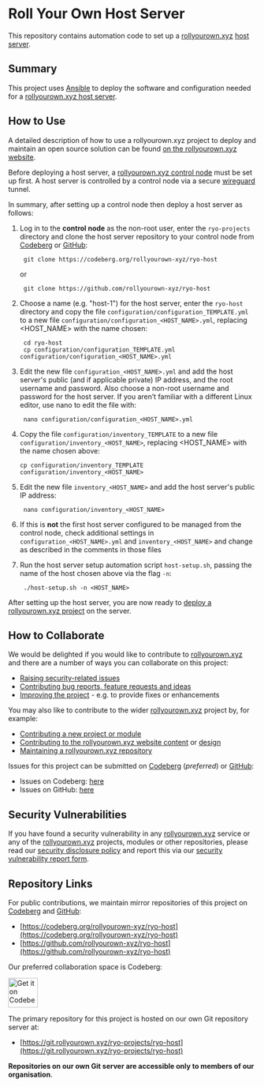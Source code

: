 # Roll Your Own Host Server

This repository contains automation code to set up a [rollyourown.xyz](https://rollyourown.xyz) [host server](https://rollyourown.xyz/rollyourown/how_to_use/host_server/).

## Summary

This project uses [Ansible](https://www.ansible.com/) to deploy the software and configuration needed for a [rollyourown.xyz host server](https://rollyourown.xyz/rollyourown/how_to_use/host_server/).

## How to Use

A detailed description of how to use a rollyourown.xyz project to deploy and maintain an open source solution can be found [on the rollyourown.xyz website](https://rollyourown.xyz/rollyourown/how_to_use/).

Before deploying a host server, a [rollyourown.xyz control node](https://rollyourown.xyz/rollyourown/how_to_use/control_node/) must be set up first. A host server is controlled by a control node via a secure [wireguard](https://www.wireguard.com/) tunnel.

In summary, after setting up a control node then deploy a host server as follows:

1. Log in to the **control node** as the non-root user, enter the `ryo-projects` directory and clone the host server repository to your control node from [Codeberg](https://codeberg.org) or [GitHub](https://github.com):

        git clone https://codeberg.org/rollyourown-xyz/ryo-host

    or

        git clone https://github.com/rollyourown-xyz/ryo-host

2. Choose a name (e.g. "host-1") for the host server, enter the `ryo-host` directory and copy the file `configuration/configuration_TEMPLATE.yml` to a new file `configuration/configuration_<HOST_NAME>.yml`, replacing <HOST_NAME> with the name chosen:

        cd ryo-host
        cp configuration/configuration_TEMPLATE.yml configuration/configuration_<HOST_NAME>.yml

3. Edit the new file `configuration_<HOST_NAME>.yml` and add the host server's public (and if applicable private) IP address, and the root username and password. Also choose a non-root username and password for the host server. If you aren’t familiar with a different Linux editor, use nano to edit the file with:

        nano configuration/configuration_<HOST_NAME>.yml

4. Copy the file `configuration/inventory_TEMPLATE` to a new file `configuration/inventory_<HOST_NAME>`, replacing <HOST_NAME> with the name chosen above:

       cp configuration/inventory_TEMPLATE configuration/inventory_<HOST_NAME>

5. Edit the new file `inventory_<HOST_NAME>` and add the host server's public IP address:

        nano configuration/inventory_<HOST_NAME>

6. If this is **not** the first host server configured to be managed from the control node, check additional settings in `configuration_<HOST_NAME>.yml` and `inventory_<HOST_NAME>` and change as described in the comments in those files

7. Run the host server setup automation script `host-setup.sh`, passing the name of the host chosen above via the flag `-n`:

        ./host-setup.sh -n <HOST_NAME>

After setting up the host server, you are now ready to [deploy a rollyourown.xyz project](/rollyourown/projects/how_to_deploy) on the server.

## How to Collaborate

We would be delighted if you would like to contribute to [rollyourown.xyz](https://rollyourown.xyz) and there are a number of ways you can collaborate on this project:

- [Raising security-related issues](https://rollyourown.xyz/collaborate/security_vulnerabilities/)
- [Contributing bug reports, feature requests and ideas](https://rollyourown.xyz/collaborate/bug_reports_feature_requests_ideas/)
- [Improving the project](https://rollyourown.xyz/collaborate/existing_projects_and_modules/) - e.g. to provide fixes or enhancements

You may also like to contribute to the wider [rollyourown.xyz](https://rollyourown.xyz/) project by, for example:

- [Contributing a new project or module](https://rollyourown.xyz/collaborate/new_projects_and_modules/)
- [Contributing to the rollyourown.xyz website content](https://rollyourown.xyz/collaborate/website_content/) or [design](https://rollyourown.xyz/collaborate/website_design/)
- [Maintaining a rollyourown.xyz repository](https://rollyourown.xyz/collaborate/working_with_git/what_is_git/#project-maintainer)

Issues for this project can be submitted on [Codeberg](https://codeberg.org/) (_preferred_) or [GitHub](https://github.com/):

- Issues on Codeberg: [here](https://codeberg.org/rollyourown-xyz/ryo-host>/issues)
- Issues on GitHub: [here](https://github.com/rollyourown-xyz/ryo-host/issues)

## Security Vulnerabilities

If you have found a security vulnerability in any [rollyourown.xyz](https://rollyourown.xyz/) service or any of the [rollyourown.xyz](https://rollyourown.xyz/) projects, modules or other repositories, please read our [security disclosure policy](https://rollyourown.xyz/collaborate/security_vulnerabilities/) and report this via our [security vulnerability report form](https://forms.rollyourown.xyz/security-vulnerability).

## Repository Links

For public contributions, we maintain mirror repositories of this project on [Codeberg](https://codeberg.org) and [GitHub](https://github.com):

- [https://codeberg.org/rollyourown-xyz/ryo-host](https://codeberg.org/rollyourown-xyz/ryo-host)
- [https://github.com/rollyourown-xyz/ryo-host](https://github.com/rollyourown-xyz/ryo-host)

Our preferred collaboration space is Codeberg:

<a href="https://codeberg.org/rollyourown-xyz/ryo-host"><img alt="Get it on Codeberg" src="https://get-it-on.codeberg.org/get-it-on-blue-on-white.png" height="60"></a>

The primary repository for this project is hosted on our own Git repository server at:

- [https://git.rollyourown.xyz/ryo-projects/ryo-host](https://git.rollyourown.xyz/ryo-projects/ryo-host)

**Repositories on our own Git server are accessible only to members of our organisation**.

